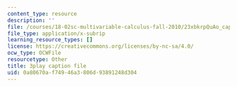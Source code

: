 ```yaml
---
content_type: resource
description: ''
file: /courses/18-02sc-multivariable-calculus-fall-2010/23xbkrpQuAo_captions.vtt
file_type: application/x-subrip
learning_resource_types: []
license: https://creativecommons.org/licenses/by-nc-sa/4.0/
ocw_type: OCWFile
resourcetype: Other
title: 3play caption file
uid: 0a80670a-f749-46a3-806d-93891248d304
---
```

